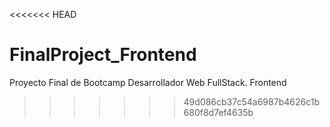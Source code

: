 <<<<<<< HEAD
# FinalProject_Frontend
Proyecto Final de Bootcamp Desarrollador Web FullStack. Frontend
>>>>>>> 49d086cb37c54a6987b4626c1b680f8d7ef4635b
